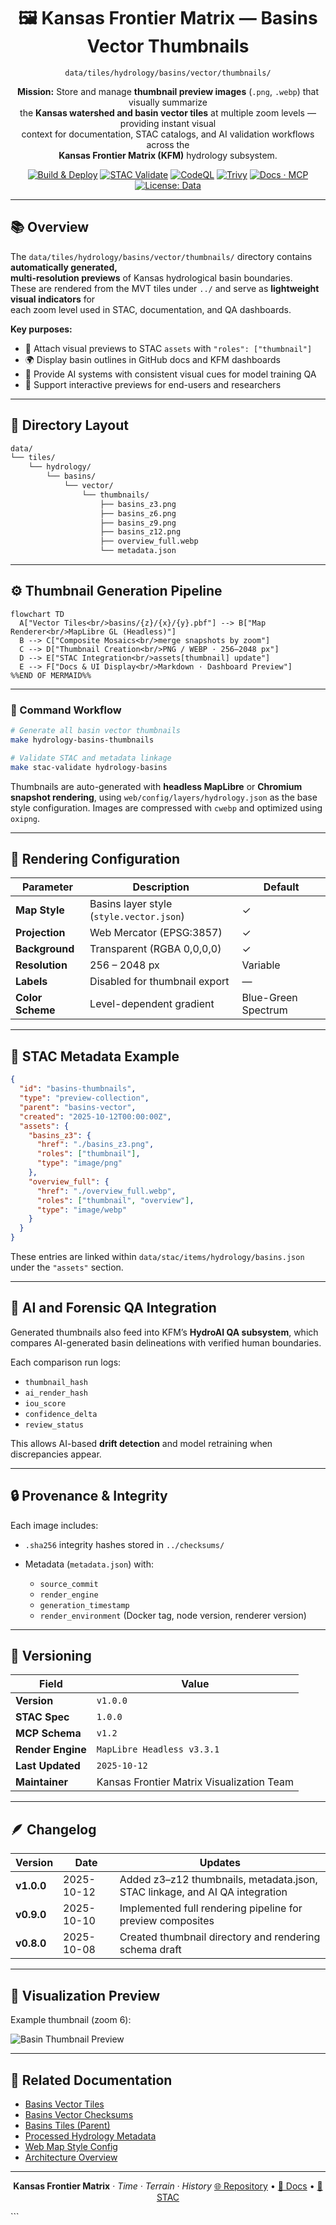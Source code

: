 <div align="center">

# 🖼️ Kansas Frontier Matrix — Basins Vector Thumbnails  
`data/tiles/hydrology/basins/vector/thumbnails/`

**Mission:** Store and manage **thumbnail preview images** (`.png`, `.webp`) that visually summarize  
the **Kansas watershed and basin vector tiles** at multiple zoom levels — providing instant visual  
context for documentation, STAC catalogs, and AI validation workflows across the  
**Kansas Frontier Matrix (KFM)** hydrology subsystem.

[![Build & Deploy](https://github.com/bartytime4life/Kansas-Frontier-Matrix/actions/workflows/site.yml/badge.svg)](../../../../../../.github/workflows/site.yml)
[![STAC Validate](https://github.com/bartytime4life/Kansas-Frontier-Matrix/actions/workflows/stac-validate.yml/badge.svg)](../../../../../../.github/workflows/stac-validate.yml)
[![CodeQL](https://github.com/bartytime4life/Kansas-Frontier-Matrix/actions/workflows/codeql.yml/badge.svg)](../../../../../../.github/workflows/codeql.yml)
[![Trivy](https://github.com/bartytime4life/Kansas-Frontier-Matrix/actions/workflows/trivy.yml/badge.svg)](../../../../../../.github/workflows/trivy.yml)
[![Docs · MCP](https://img.shields.io/badge/Docs-MCP-blue)](../../../../../../docs/)
[![License: Data](https://img.shields.io/badge/License-CC--BY%204.0-green)](../../../../../../LICENSE)

</div>

---

## 📚 Overview

The `data/tiles/hydrology/basins/vector/thumbnails/` directory contains **automatically generated,  
multi-resolution previews** of Kansas hydrological basin boundaries.  
These are rendered from the MVT tiles under `../` and serve as **lightweight visual indicators** for  
each zoom level used in STAC, documentation, and QA dashboards.

**Key purposes:**
- 📘 Attach visual previews to STAC `assets` with `"roles": ["thumbnail"]`
- 🌍 Display basin outlines in GitHub docs and KFM dashboards
- 🧠 Provide AI systems with consistent visual cues for model training QA
- 🧭 Support interactive previews for end-users and researchers

---

## 🧱 Directory Layout

```bash
data/
└── tiles/
    └── hydrology/
        └── basins/
            └── vector/
                └── thumbnails/
                    ├── basins_z3.png
                    ├── basins_z6.png
                    ├── basins_z9.png
                    ├── basins_z12.png
                    ├── overview_full.webp
                    └── metadata.json
````

---

## ⚙️ Thumbnail Generation Pipeline

```mermaid
flowchart TD
  A["Vector Tiles<br/>basins/{z}/{x}/{y}.pbf"] --> B["Map Renderer<br/>MapLibre GL (Headless)"]
  B --> C["Composite Mosaics<br/>merge snapshots by zoom"]
  C --> D["Thumbnail Creation<br/>PNG / WEBP · 256–2048 px"]
  D --> E["STAC Integration<br/>assets[thumbnail] update"]
  E --> F["Docs & UI Display<br/>Markdown · Dashboard Preview"]
%%END OF MERMAID%%
```

---

### 🧮 Command Workflow

```bash
# Generate all basin vector thumbnails
make hydrology-basins-thumbnails

# Validate STAC and metadata linkage
make stac-validate hydrology-basins
```

Thumbnails are auto-generated with **headless MapLibre** or **Chromium snapshot rendering**,
using `web/config/layers/hydrology.json` as the base style configuration.
Images are compressed with `cwebp` and optimized using `oxipng`.

---

## 🎨 Rendering Configuration

| Parameter        | Description                              | Default             |
| ---------------- | ---------------------------------------- | ------------------- |
| **Map Style**    | Basins layer style (`style.vector.json`) | ✓                   |
| **Projection**   | Web Mercator (EPSG:3857)                 | ✓                   |
| **Background**   | Transparent (RGBA 0,0,0,0)               | ✓                   |
| **Resolution**   | 256 – 2048 px                            | Variable            |
| **Labels**       | Disabled for thumbnail export            | —                   |
| **Color Scheme** | Level-dependent gradient                 | Blue-Green Spectrum |

---

## 🧩 STAC Metadata Example

```json
{
  "id": "basins-thumbnails",
  "type": "preview-collection",
  "parent": "basins-vector",
  "created": "2025-10-12T00:00:00Z",
  "assets": {
    "basins_z3": {
      "href": "./basins_z3.png",
      "roles": ["thumbnail"],
      "type": "image/png"
    },
    "overview_full": {
      "href": "./overview_full.webp",
      "roles": ["thumbnail", "overview"],
      "type": "image/webp"
    }
  }
}
```

These entries are linked within
`data/stac/items/hydrology/basins.json` under the `"assets"` section.

---

## 🧠 AI and Forensic QA Integration

Generated thumbnails also feed into KFM’s **HydroAI QA subsystem**, which compares
AI-generated basin delineations with verified human boundaries.

Each comparison run logs:

* `thumbnail_hash`
* `ai_render_hash`
* `iou_score`
* `confidence_delta`
* `review_status`

This allows AI-based **drift detection** and model retraining when discrepancies appear.

---

## 🔒 Provenance & Integrity

Each image includes:

* `.sha256` integrity hashes stored in `../checksums/`
* Metadata (`metadata.json`) with:

  * `source_commit`
  * `render_engine`
  * `generation_timestamp`
  * `render_environment` (Docker tag, node version, renderer version)

---

## 🧾 Versioning

| Field             | Value                                     |
| ----------------- | ----------------------------------------- |
| **Version**       | `v1.0.0`                                  |
| **STAC Spec**     | `1.0.0`                                   |
| **MCP Schema**    | `v1.2`                                    |
| **Render Engine** | `MapLibre Headless v3.3.1`                |
| **Last Updated**  | `2025-10-12`                              |
| **Maintainer**    | Kansas Frontier Matrix Visualization Team |

---

## 🪶 Changelog

| Version    | Date       | Updates                                                                     |
| ---------- | ---------- | --------------------------------------------------------------------------- |
| **v1.0.0** | 2025-10-12 | Added z3–z12 thumbnails, metadata.json, STAC linkage, and AI QA integration |
| **v0.9.0** | 2025-10-10 | Implemented full rendering pipeline for preview composites                  |
| **v0.8.0** | 2025-10-08 | Created thumbnail directory and rendering schema draft                      |

---

## 🧭 Visualization Preview

Example thumbnail (zoom 6):

![Basin Thumbnail Preview](basins_z6.png)

---

## 🔗 Related Documentation

* [Basins Vector Tiles](../README.md)
* [Basins Vector Checksums](../checksums/README.md)
* [Basins Tiles (Parent)](../../README.md)
* [Processed Hydrology Metadata](../../../../../data/processed/metadata/hydrology/README.md)
* [Web Map Style Config](../../../../../web/config/layers/hydrology.json)
* [Architecture Overview](../../../../../docs/architecture.md)

---

<div align="center">

**Kansas Frontier Matrix** · *Time · Terrain · History*
[🌐 Repository](https://github.com/bartytime4life/Kansas-Frontier-Matrix) • [📘 Docs](../../../../../../docs/) • [🧭 STAC](../../../../../../data/stac/)

</div>
```

